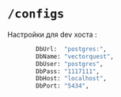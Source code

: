 # `/configs`

Настройки для dev хоста :
```bash
		DbUrl:  "postgres:",
		DbName: "vectorquest",
		DbUser: "postgres",
		DbPass: "1117111",
		DbHost: "localhost",
		DbPort: "5434",
```
